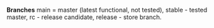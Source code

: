 **Branches**
main = master (latest functional, not tested),
stable - tested master,
rc - release candidate,
release - store branch.

